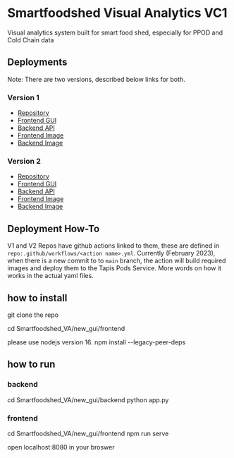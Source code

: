 # Smartfoodshed Visual Analytics VC1
Visual analytics system built for smart food shed, especially for PPOD and Cold Chain data

## Deployments
Note: There are two versions, described below links for both.
### Version 1
* [Repository](https://github.com/ICICLE-ai/Smartfoodshed_VA_VC1)  
* [Frontend GUI](https://vaapifrontend.pods.icicle.tapis.io/)  
* [Backend API](https://vaapibackend.pods.icicle.tapis.io/)
* [Frontend Image](https://hub.docker.com/r/notchristiangarcia/vaapi-v1-f/)  
* [Backend Image](https://hub.docker.com/r/notchristiangarcia/vaapi-v1-b/)

### Version 2
* [Repository](https://github.com/ICICLE-ai/Smartfoodshed_VA_Flow)  
* [Frontend GUI](https://vaapi.pods.icicle.tapis.io/)  
* [Backend API](https://vaapiback.pods.icicle.tapis.io/)
* [Frontend Image](https://hub.docker.com/r/tuyamei/va-frontend/)  
* [Backend Image](https://hub.docker.com/r/tuyamei/va-backend/)

## Deployment How-To
V1 and V2 Repos have github actions linked to them, these are defined in `repo:.github/workflows/<action name>.yml`. Currently (February 2023), when there is a new commit to to `main` branch, the action will build required images and deploy them to the Tapis Pods Service. More words on how it works in the actual yaml files.

## how to install 
git clone the repo

cd Smartfoodshed_VA/new_gui/frontend

please use nodejs version 16.
npm install --legacy-peer-deps

## how to run 
### backend 
cd Smartfoodshed_VA/new_gui/backend
python app.py 

### frontend 
cd Smartfoodshed_VA/new_gui/frontend
npm run serve

open localhost:8080 in your broswer
